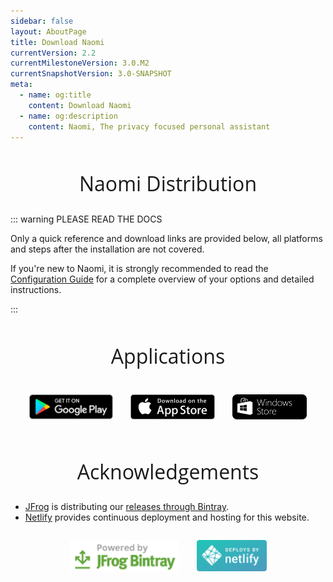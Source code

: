 ```yaml
---
sidebar: false
layout: AboutPage
title: Download Naomi
currentVersion: 2.2
currentMilestoneVersion: 3.0.M2
currentSnapshotVersion: 3.0-SNAPSHOT
meta:
  - name: og:title
    content: Download Naomi
  - name: og:description
    content: Naomi, The privacy focused personal assistant
---
```


<style>
.big-title {
  font-family: 'Open Sans', sans-serif;
  font-size: 2rem;
  font-weight: 400;
  text-align: center;
}
.apps-buttons {
  display: flex;
  align-items: justify;
  align-content: center;
  justify-content: center;
}
@media (max-width: 480px) {
  .apps-buttons {
    text-align: center;
    align-self: center;
    flex-direction: column;
  }
}
.acknowledgements-logos {
  display: flex;
  flex-wrap: wrap;
  align-items: justify;
  align-content: center;
  justify-content: center;
}
</style>

<h2 class="big-title">Naomi Distribution</h2>

::: warning PLEASE READ THE DOCS

Only a quick reference and download links are provided below, all platforms and steps after the installation are not covered.

If you're new to Naomi, it is strongly recommended to read the [Configuration Guide](/docs/configuration/) for a complete overview of your options and detailed instructions.

:::

<InstallInstructions />

<h2 class="big-title">Applications</h2>

<div class="apps-buttons">
  <a target="_blank" href="https://play.google.com/store/apps/details?id=com.projectnaomi.naodroid"><img style="padding: 1em" height="40" src="./images/android.svg" /></a>
  <a target="_blank" href="https://itunes.apple.com/us/app/naomi/id#"><img style="padding: 1em" height="40" src="./images/ios.svg" /></a>
  <a target="_blank" href="https://www.microsoft.com/en-us/store/p/naomi/#"><img style="padding: 1em" height="40" src="./images/win10.png" /></a>
</div>

<h2 class="big-title">Acknowledgements</h2>

<ul>
<li><a href="https://www.jfrog.com">JFrog</a> is distributing our <a href="https://bintray.com/projectnaomi">releases through Bintray</a>.</li>
<li><a href="https://www.netlify.com/">Netlify</a> provides continuous deployment and hosting for this website.</li>
</ul>

<div class="acknowledgements-logos">
  <a target="_blank" href="https://www.bintray.com"><img style="padding: 1em" height="50" src="./images/acknowledgements/bintray.png" /></a>
  <!--<a target="_blank" href="https://www.digitalocean.com"><img style="padding: 1em" height="50" src="./images/acknowledgements/digitalocean.png" /></a>-->
  <a target="_blank" href="https://www.netlify.com"><img style="padding: 1em" height="50" src="./images/acknowledgements/netlify.svg" /></a>
</div>
